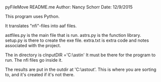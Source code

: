 pyFileMove README.me
Author:  Nancy Schorr
Date:    12/9/2015

This program uses Python. 

It translates "nfi"-files into aaf files.

astfiles.py is the main file that is run.  astrs.py is the function library.  setup.py is there to create the exe file. extra.txt is extra code and notes associated with the project.

The in directory is cInputDIR ='C:\\astin'     It must be there for the program to run. The nfi files go inside it.

The results are put in the outdir at 'C:\\astout'. This is where you are sorting to, and it's created if it's not there.


